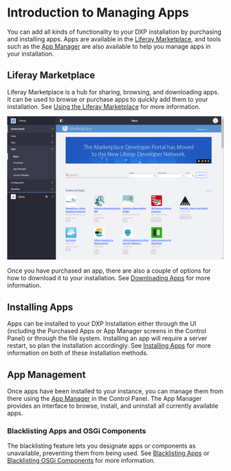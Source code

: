 # Introduction to Managing Apps

You can add all kinds of functionality to your DXP installation by purchasing and installing apps. Apps are available in the [Liferay Marketplace](./purchasing-apps-on-liferay-marketplace.md), and tools such as the [App Manager](./managing-apps.md) are also available to help you manage apps in your installation.

## Liferay Marketplace

Liferay Marketplace is a hub for sharing, browsing, and downloading apps. It can be used to browse or purchase apps to quickly add them to your installation. See [Using the Liferay Marketplace](./purchasing-apps-on-liferay-marketplace.md) for more information.

![Use the Liferay Marketplace to quickly purchase and install apps to your DXP installation.](./introduction-to-managing-apps/images/01.png)

Once you have purchased an app, there are also a couple of options for how to download it to your installation. See [Downloading Apps](./downloading-apps.md) for more information.

## Installing Apps

Apps can be installed to your DXP Installation either through the UI (including the Purchased Apps or App Manager screens in the Control Panel) or through the file system. Installing an app will require a server restart, so plan the installation accordingly. See [Installing Apps](./installing-apps) for more information on both of these installation methods.

## App Management

Once apps have been installed to your instance, you can manage them from there using the [App Manager](./managing-apps.md) in the Control Panel. The App Manager provides an interface to browse, install, and uninstall all currently available apps.

### Blacklisting Apps and OSGi Components

The blacklisting feature lets you designate apps or components as unavailable, preventing them from being used. See [Blacklisting Apps](./blacklisting-apps.md) or [Blacklisting OSGi Components](./blacklisting-osgi-components.md) for more information.